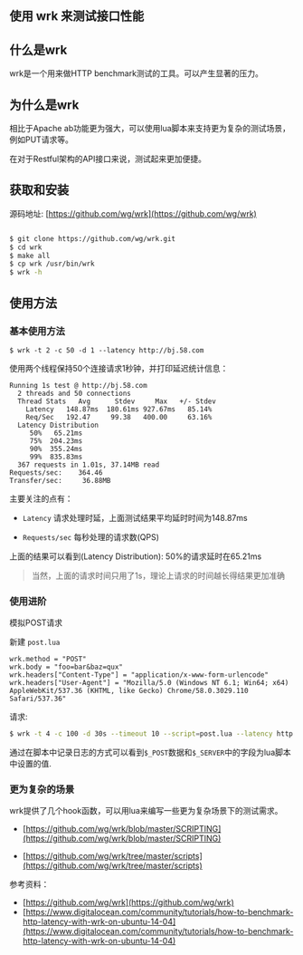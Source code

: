 使用 wrk 来测试接口性能
-----------------------


## 什么是wrk

wrk是一个用来做HTTP benchmark测试的工具。可以产生显著的压力。

## 为什么是wrk

相比于Apache ab功能更为强大，可以使用lua脚本来支持更为复杂的测试场景，例如PUT请求等。

在对于Restful架构的API接口来说，测试起来更加便捷。

## 获取和安装

源码地址: [https://github.com/wg/wrk](https://github.com/wg/wrk)


```bash

$ git clone https://github.com/wg/wrk.git
$ cd wrk
$ make all
$ cp wrk /usr/bin/wrk
$ wrk -h
```

## 使用方法


### 基本使用方法

```
$ wrk -t 2 -c 50 -d 1 --latency http://bj.58.com
```

使用两个线程保持50个连接请求1秒钟，并打印延迟统计信息：

```
Running 1s test @ http://bj.58.com
  2 threads and 50 connections
  Thread Stats   Avg      Stdev     Max   +/- Stdev
    Latency   148.87ms  180.61ms 927.67ms   85.14%
    Req/Sec   192.47     99.38   400.00     63.16%
  Latency Distribution
     50%   65.21ms
     75%  204.23ms
     90%  355.24ms
     99%  835.83ms
  367 requests in 1.01s, 37.14MB read
Requests/sec:    364.46
Transfer/sec:     36.88MB
```

主要关注的点有：

* `Latency` 请求处理时延，上面测试结果平均延时时间为148.87ms

* `Requests/sec` 每秒处理的请求数(QPS)

上面的结果可以看到(Latency Distribution): 50%的请求延时在65.21ms

> 当然，上面的请求时间只用了1s，理论上请求的时间越长得结果更加准确

### 使用进阶

模拟POST请求

新建 `post.lua`

```
wrk.method = "POST"
wrk.body = "foo=bar&baz=qux"
wrk.headers["Content-Type"] = "application/x-www-form-urlencode"
wrk.headers["User-Agent"] = "Mozilla/5.0 (Windows NT 6.1; Win64; x64) AppleWebKit/537.36 (KHTML, like Gecko) Chrome/58.0.3029.110 Safari/537.36"
```

请求:

```bash
$ wrk -t 4 -c 100 -d 30s --timeout 10 --script=post.lua --latency http://127.0.0.1/post.php
```

通过在脚本中记录日志的方式可以看到`$_POST`数据和`$_SERVER`中的字段为lua脚本中设置的值.

### 更为复杂的场景

wrk提供了几个hook函数，可以用lua来编写一些更为复杂场景下的测试需求。

* [https://github.com/wg/wrk/blob/master/SCRIPTING](https://github.com/wg/wrk/blob/master/SCRIPTING)

* [https://github.com/wg/wrk/tree/master/scripts](https://github.com/wg/wrk/tree/master/scripts)


参考资料：

* [https://github.com/wg/wrk](https://github.com/wg/wrk)
* [https://www.digitalocean.com/community/tutorials/how-to-benchmark-http-latency-with-wrk-on-ubuntu-14-04](https://www.digitalocean.com/community/tutorials/how-to-benchmark-http-latency-with-wrk-on-ubuntu-14-04)
